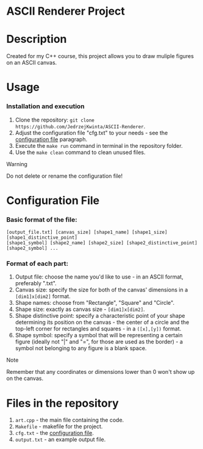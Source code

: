 # **ASCII Renderer Project**

# Description
Created for my C++ course, this project allows you to draw muliple figures on an ASCII canvas.

# Usage
### Installation and execution
1. Clone the repository: `git clone https://github.com/JedrzejKwinta/ASCII-Renderer`.
2. Adjust the configuration file "cfg.txt" to your needs - see the [configuration file](#Configuration-File) paragraph.
3. Execute the `make run` command in terminal in the repository folder.
4. Use the `make clean` command to clean unused files.
> [!WARNING]
> Do not delete or rename the configuration file!

# Configuration File
### Basic format of the file: 
```
[output_file.txt] [canvas_size] [shape1_name] [shape1_size] [shape1_distinctive_point] 
[shape1_symbol] [shape2_name] [shape2_size] [shape2_distinctive_point] [shape2_symbol] ...
```
### Format of each part:
1. Output file: choose the name you'd like to use - in an ASCII format, preferably ".txt".
2. Canvas size: specify the size for both of the canvas' dimensions in a `[dim1]x[dim2]` format.
3. Shape names: choose from "Rectangle", "Square" and "Circle".
4. Shape size: exactly as canvas size - `[dim1]x[dim2]`.
5. Shape distinctive point: specify a characteristic point of your shape determining its position on the canvas - the center of a circle and the top-left corner for rectangles and squares - in a `([x],[y])` format.
6. Shape symbol: specify a symbol that will be representing a certain figure (ideally not "|" and "=", for those are used as the border) - a symbol not belonging to any figure is a blank space.
> [!NOTE]
> Remember that any coordinates or dimensions lower than 0 won't show up on the canvas.

# Files in the repository
1. `art.cpp` - the main file containing the code.
2. `Makefile` - makefile for the project.
3. `cfg.txt` - the [configuration file](#configuration-file).
4. `output.txt` - an example output file.